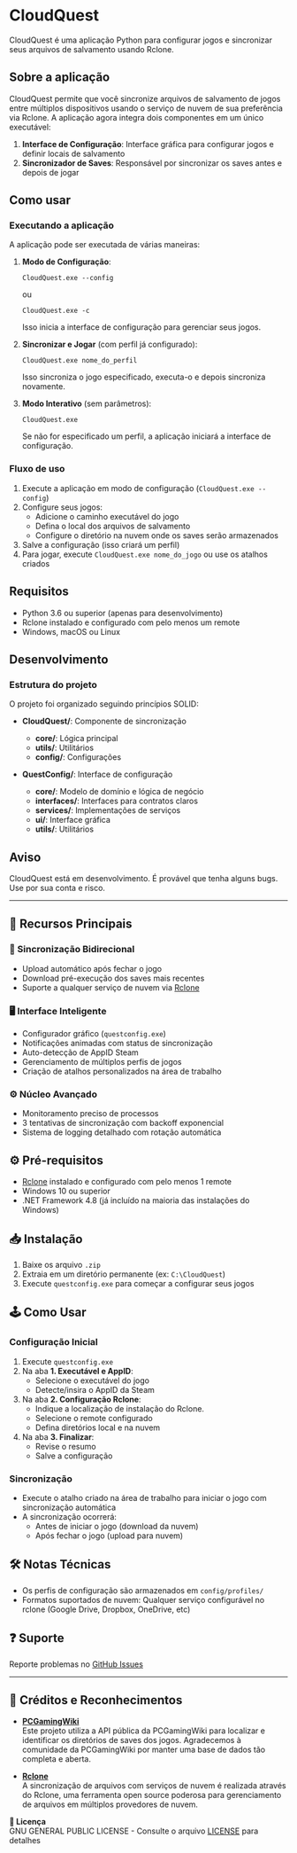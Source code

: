 # CloudQuest

CloudQuest é uma aplicação Python para configurar jogos e sincronizar seus arquivos de salvamento usando Rclone.

## Sobre a aplicação

CloudQuest permite que você sincronize arquivos de salvamento de jogos entre múltiplos dispositivos usando o serviço de nuvem de sua preferência via Rclone. A aplicação agora integra dois componentes em um único executável:

1. **Interface de Configuração**: Interface gráfica para configurar jogos e definir locais de salvamento
2. **Sincronizador de Saves**: Responsável por sincronizar os saves antes e depois de jogar

## Como usar

### Executando a aplicação

A aplicação pode ser executada de várias maneiras:

1. **Modo de Configuração**:
   ```
   CloudQuest.exe --config
   ```
   ou
   ```
   CloudQuest.exe -c
   ```
   Isso inicia a interface de configuração para gerenciar seus jogos.

2. **Sincronizar e Jogar** (com perfil já configurado):
   ```
   CloudQuest.exe nome_do_perfil
   ```
   Isso sincroniza o jogo especificado, executa-o e depois sincroniza novamente.

3. **Modo Interativo** (sem parâmetros):
   ```
   CloudQuest.exe
   ```
   Se não for especificado um perfil, a aplicação iniciará a interface de configuração.

### Fluxo de uso

1. Execute a aplicação em modo de configuração (`CloudQuest.exe --config`)
2. Configure seus jogos:
   - Adicione o caminho executável do jogo
   - Defina o local dos arquivos de salvamento
   - Configure o diretório na nuvem onde os saves serão armazenados
3. Salve a configuração (isso criará um perfil)
4. Para jogar, execute `CloudQuest.exe nome_do_jogo` ou use os atalhos criados

## Requisitos

- Python 3.6 ou superior (apenas para desenvolvimento)
- Rclone instalado e configurado com pelo menos um remote
- Windows, macOS ou Linux

## Desenvolvimento

### Estrutura do projeto

O projeto foi organizado seguindo princípios SOLID:

- **CloudQuest/**: Componente de sincronização
  - **core/**: Lógica principal
  - **utils/**: Utilitários
  - **config/**: Configurações

- **QuestConfig/**: Interface de configuração
  - **core/**: Modelo de domínio e lógica de negócio
  - **interfaces/**: Interfaces para contratos claros
  - **services/**: Implementações de serviços
  - **ui/**: Interface gráfica
  - **utils/**: Utilitários


## Aviso

CloudQuest está em desenvolvimento. É provável que tenha alguns bugs. Use por sua conta e risco.

---

## 🌟 Recursos Principais
### 🔄 Sincronização Bidirecional
- Upload automático após fechar o jogo
- Download pré-execução dos saves mais recentes
- Suporte a qualquer serviço de nuvem via [Rclone](https://rclone.org/)

### 🖥 Interface Inteligente
- Configurador gráfico (`questconfig.exe`)
- Notificações animadas com status de sincronização
- Auto-detecção de AppID Steam
- Gerenciamento de múltiplos perfis de jogos
- Criação de atalhos personalizados na área de trabalho

### ⚙️ Núcleo Avançado
- Monitoramento preciso de processos
- 3 tentativas de sincronização com backoff exponencial
- Sistema de logging detalhado com rotação automática

## ⚙️ Pré-requisitos
- [Rclone](https://rclone.org/) instalado e configurado com pelo menos 1 remote
- Windows 10 ou superior
- .NET Framework 4.8 (já incluído na maioria das instalações do Windows)

## 📥 Instalação
1. Baixe os arquivo `.zip`
2. Extraia em um diretório permanente (ex: `C:\CloudQuest`)
3. Execute `questconfig.exe` para começar a configurar seus jogos

## 🕹 Como Usar
### Configuração Inicial
1. Execute `questconfig.exe`
2. Na aba **1. Executável e AppID**:
   - Selecione o executável do jogo
   - Detecte/insira o AppID da Steam
3. Na aba **2. Configuração Rclone**:
   - Indique a localização de instalação do Rclone.
   - Selecione o remote configurado
   - Defina diretórios local e na nuvem
4. Na aba **3. Finalizar**:
   - Revise o resumo
   - Salve a configuração

### Sincronização
- Execute o atalho criado na área de trabalho para iniciar o jogo com sincronização automática
- A sincronização ocorrerá:
  - Antes de iniciar o jogo (download da nuvem)
  - Após fechar o jogo (upload para nuvem)

## 🛠 Notas Técnicas
- Os perfis de configuração são armazenados em `config/profiles/`
- Formatos suportados de nuvem: Qualquer serviço configurável no rclone (Google Drive, Dropbox, OneDrive, etc)

## ❓ Suporte
Reporte problemas no [GitHub Issues](https://github.com/Mallor705/CloudQuest/issues)

---

## 📝 Créditos e Reconhecimentos

- **[PCGamingWiki](https://www.pcgamingwiki.com/)**  
  Este projeto utiliza a API pública da PCGamingWiki para localizar e identificar os diretórios de saves dos jogos. Agradecemos à comunidade da PCGamingWiki por manter uma base de dados tão completa e aberta.

- **[Rclone](https://rclone.org/)**  
  A sincronização de arquivos com serviços de nuvem é realizada através do Rclone, uma ferramenta open source poderosa para gerenciamento de arquivos em múltiplos provedores de nuvem.

**📜 Licença**  
 GNU GENERAL PUBLIC LICENSE - Consulte o arquivo [LICENSE](LICENSE) para detalhes

